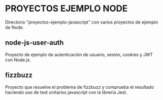 # PROYECTOS EJEMPLO NODE
Directorio "proyectos-ejemplo-javascript" con varios proyectos de ejemplo de Node.

## node-js-user-auth
Proyecto de ejemplo de autenticación de usuario, sesión, cookies y JWT con Node.js.

## fizzbuzz
Proyecto que resuelve el problema de fizzbuzz y comprueba el resultado haciendo uso de test unitarios javascript con la librería Jest.